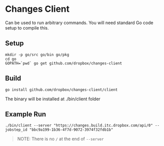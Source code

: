 Changes Client
==============

Can be used to run arbitrary commands. You will need standard
Go code setup to compile this.

Setup
-----

```
mkdir -p go/src go/bin go/pkg
cd go
GOPATH=`pwd` go get github.com/dropbox/changes-client
```

Build
-----

```
go install github.com/dropbox/changes-client/client
```

The binary will be installed at ./bin/client folder

Example Run
-----------


```
./bin/client --server "https://changes.build.itc.dropbox.com/api/0" --jobstep_id "bbc9a199-1b36-4f7d-9072-3974f32fdb1b"
```

> NOTE: There is no `/` at the end of `--server`
